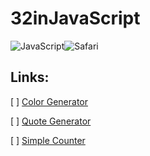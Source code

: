 # 32inJavaScript
![JavaScript](https://img.shields.io/badge/javascript-%23323330.svg?style=for-the-badge&logo=javascript&logoColor=%23F7DF1E)![Safari](https://img.shields.io/badge/Safari-000000?style=for-the-badge&logo=Safari&logoColor=white)

## Links:
[ ] [Color Generator]()

[ ] [Quote Generator]()

[ ] [Simple Counter]()